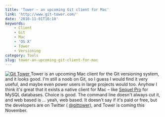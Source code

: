 ```yaml
---
title: 'Tower – an upcoming Git client for Mac'
link: 'http://www.git-tower.com/'
date: '2010-11-01T16:10'
keywords:
    - Client
    - Git
    - Mac
    - 'OS X'
    - Tower
    - Versioning
category: Tools
slug: tower-an-upcoming-git-client-for-mac
---
```


[ ![Git Tower](http://www.git-tower.com/img/screenshots/history_list_big.jpg "Git Tower") ](http://www.git-tower.com/) Tower is an upcoming Mac client for the Git versioning system, and it looks good. I'm still a noob on Git, so I guess I would find it very useful, and maybe even power users in large projects would too. Anyhow I think it's great that it exists a native client for Mac – like [Sequel Pro](http://www.sequelpro.com/) for MySQL databases. Choice is good. The command line doesn't always cut it, and web based is ... yeah, web based. It doesn't say if it's paid or free, but the developers are on Twitter ( [@gittower](http://twitter.com/gittower)), and Tower is coming this November.
